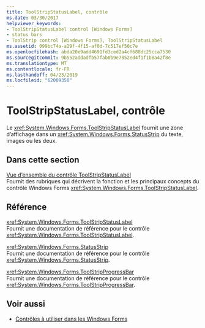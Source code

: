 ```yaml
---
title: ToolStripStatusLabel, contrôle
ms.date: 03/30/2017
helpviewer_keywords:
- ToolStripStatusLabel control [Windows Forms]
- status bars
- ToolStrip control [Windows Forms], ToolStripStatusLabel
ms.assetid: 099bc74a-a29f-4f15-af0d-7c517ef50c7e
ms.openlocfilehash: abda20e9add4691fd3ced2a4cf688dc25cca7530
ms.sourcegitcommit: 9b552addadfb57fab0b9e7852ed4f1f1b8a42f8e
ms.translationtype: MT
ms.contentlocale: fr-FR
ms.lasthandoff: 04/23/2019
ms.locfileid: "62009350"
---
```

# <a name="toolstripstatuslabel-control"></a>ToolStripStatusLabel, contrôle
Le <xref:System.Windows.Forms.ToolStripStatusLabel> fournit une zone d’affichage dans un <xref:System.Windows.Forms.StatusStrip> du texte, images ou les deux.  
  
## <a name="in-this-section"></a>Dans cette section  
 [Vue d’ensemble du contrôle ToolStripStatusLabel](toolstripstatuslabel-control-overview.md)  
 Fournit des rubriques qui décrivent la fonction et les principaux concepts du contrôle Windows Forms <xref:System.Windows.Forms.ToolStripStatusLabel>.  
  
## <a name="reference"></a>Référence  
 <xref:System.Windows.Forms.ToolStripStatusLabel>  
 Fournit une documentation de référence pour le contrôle <xref:System.Windows.Forms.ToolStripStatusLabel>.  
  
 <xref:System.Windows.Forms.StatusStrip>  
 Fournit une documentation de référence pour le contrôle <xref:System.Windows.Forms.StatusStrip>.  
  
 <xref:System.Windows.Forms.ToolStripProgressBar>  
 Fournit une documentation de référence pour le contrôle <xref:System.Windows.Forms.ToolStripProgressBar>.  
  
## <a name="see-also"></a>Voir aussi

- [Contrôles à utiliser dans les Windows Forms](controls-to-use-on-windows-forms.md)
